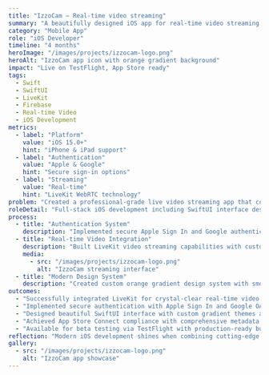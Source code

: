 ```yaml
---
title: "IzzoCam — Real-time video streaming"
summary: "A beautifully designed iOS app for real-time video streaming with LiveKit technology and modern SwiftUI interface."
category: "Mobile App"
role: "iOS Developer"
timeline: "4 months"
heroImage: "/images/projects/izzocam-logo.png"
heroAlt: "IzzoCam app icon with orange gradient background"
impact: "Live on TestFlight, App Store ready"
tags:
  - Swift
  - SwiftUI
  - LiveKit
  - Firebase
  - Real-time Video
  - iOS Development
metrics:
  - label: "Platform"
    value: "iOS 15.0+"
    hint: "iPhone & iPad support"
  - label: "Authentication"
    value: "Apple & Google"
    hint: "Secure sign-in options"
  - label: "Streaming"
    value: "Real-time"
    hint: "LiveKit WebRTC technology"
problem: "Created a professional-grade live video streaming app that combines cutting-edge real-time technology with an elegant, modern iOS interface for seamless video consumption."
roleDetail: "Full-stack iOS development including SwiftUI interface design, Firebase authentication integration, LiveKit video streaming implementation, and App Store Connect submission process."
process:
  - title: "Authentication System"
    description: "Implemented secure Apple Sign In and Google authentication with Firebase backend integration and beautiful gradient-themed onboarding flow."
  - title: "Real-time Video Integration"
    description: "Built LiveKit video streaming capabilities with custom SwiftUI video player controls and responsive design for all device sizes."
    media:
      - src: "/images/projects/izzocam-logo.png"
        alt: "IzzoCam streaming interface"
  - title: "Modern Design System"
    description: "Created custom orange gradient design system with smooth animations, micro-interactions, and dark/light mode support following latest iOS guidelines."
outcomes:
  - "Successfully integrated LiveKit for crystal-clear real-time video streaming."
  - "Implemented secure authentication with Apple Sign In and Google OAuth."
  - "Designed beautiful SwiftUI interface with custom gradient themes and animations."
  - "Achieved App Store Connect compliance with comprehensive metadata and privacy policy."
  - "Available for beta testing via TestFlight with production-ready build."
reflection: "Modern iOS development shines when combining cutting-edge technologies like LiveKit with thoughtful SwiftUI design. The app demonstrates how real-time video can be both powerful and elegant."
gallery:
  - src: "/images/projects/izzocam-logo.png"
    alt: "IzzoCam app showcase"
---
```

